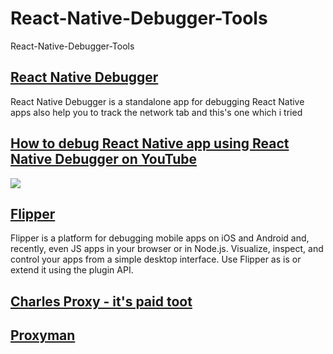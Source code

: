 # React-Native-Debugger-Tools
React-Native-Debugger-Tools

## [React Native Debugger](https://github.com/jhen0409/react-native-debugger)
React Native Debugger is a standalone app for debugging React Native apps also help you to track the network tab and this's one which i tried
## [ How to debug  React Native app using React Native Debugger on YouTube](https://youtu.be/dnww7V-D2Yg)
[![](React-Native-Debugger-Tools/banner.png)](https://youtu.be/dnww7V-D2Yg "Click to Watch!")


## [Flipper](https://github.com/facebook/flipper)
Flipper is a platform for debugging mobile apps on iOS and Android and, recently, even JS apps in your browser or in Node.js. Visualize, inspect, and control your apps from a simple desktop interface. Use Flipper as is or extend it using the plugin API.

## [Charles Proxy - it's paid toot](https://www.charlesproxy.com/download/)
## [Proxyman](https://proxyman.io)
